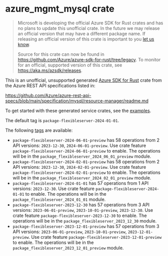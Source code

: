 # azure_mgmt_mysql crate

> Microsoft is developing the official Azure SDK for Rust crates and has no plans to update this unofficial crate.
> In the future we may release an official version that may have a different package name.
> If releasing an official version of this crate is important to you [let us know](https://github.com/Azure/azure-sdk-for-rust/issues/new/choose).
>
> Source for this crate can now be found in <https://github.com/Azure/azure-sdk-for-rust/tree/legacy>.
> To monitor for an official, supported version of this crate, see <https://aka.ms/azsdk/releases>.

This is an unofficial, unsupported generated [Azure SDK for Rust](https://github.com/Azure/azure-sdk-for-rust/tree/legacy) crate from the Azure REST API specifications listed in:

https://github.com/Azure/azure-rest-api-specs/blob/main/specification/mysql/resource-manager/readme.md

To get started with these generated service crates, see the [examples](https://github.com/Azure/azure-sdk-for-rust/blob/legacy/services/README.md#examples).

The default tag is `package-flexibleserver-2024-01-01`.

The following [tags](https://github.com/Azure/azure-sdk-for-rust/blob/legacy/services/tags.md) are available:

- `package-flexibleserver-2024-06-01-preview` has 58 operations from 2 API versions: `2023-12-30`, `2024-06-01-preview`. Use crate feature `package-flexibleserver-2024-06-01-preview` to enable. The operations will be in the `package_flexibleserver_2024_06_01_preview` module.
- `package-flexibleserver-2024-02-01-preview` has 58 operations from 2 API versions: `2023-12-30`, `2024-02-01-preview`. Use crate feature `package-flexibleserver-2024-02-01-preview` to enable. The operations will be in the `package_flexibleserver_2024_02_01_preview` module.
- `package-flexibleserver-2024-01-01` has 57 operations from 1 API versions: `2023-12-30`. Use crate feature `package-flexibleserver-2024-01-01` to enable. The operations will be in the `package_flexibleserver_2024_01_01` module.
- `package-flexibleserver-2023-12-30` has 57 operations from 3 API versions: `2023-06-01-preview`, `2023-10-01-preview`, `2023-12-30`. Use crate feature `package-flexibleserver-2023-12-30` to enable. The operations will be in the `package_flexibleserver_2023_12_30` module.
- `package-flexibleserver-2023-12-01-preview` has 57 operations from 3 API versions: `2023-06-01-preview`, `2023-10-01-preview`, `2023-12-01-preview`. Use crate feature `package-flexibleserver-2023-12-01-preview` to enable. The operations will be in the `package_flexibleserver_2023_12_01_preview` module.